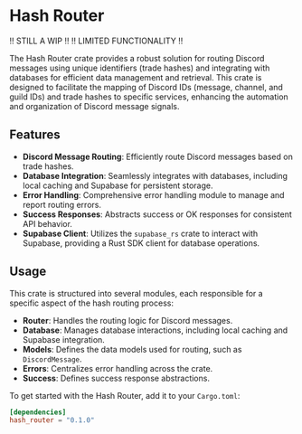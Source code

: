 # Hash Router

!! STILL A WIP !!
!! LIMITED FUNCTIONALITY !!

The Hash Router crate provides a robust solution for routing Discord messages using unique identifiers (trade hashes) and integrating with databases for efficient data management and retrieval. This crate is designed to facilitate the mapping of Discord IDs (message, channel, and guild IDs) and trade hashes to specific services, enhancing the automation and organization of Discord message signals.

## Features

- **Discord Message Routing**: Efficiently route Discord messages based on trade hashes.
- **Database Integration**: Seamlessly integrates with databases, including local caching and Supabase for persistent storage.
- **Error Handling**: Comprehensive error handling module to manage and report routing errors.
- **Success Responses**: Abstracts success or OK responses for consistent API behavior.
- **Supabase Client**: Utilizes the `supabase_rs` crate to interact with Supabase, providing a Rust SDK client for database operations.

## Usage

This crate is structured into several modules, each responsible for a specific aspect of the hash routing process:

- **Router**: Handles the routing logic for Discord messages.
- **Database**: Manages database interactions, including local caching and Supabase integration.
- **Models**: Defines the data models used for routing, such as `DiscordMessage`.
- **Errors**: Centralizes error handling across the crate.
- **Success**: Defines success response abstractions.

To get started with the Hash Router, add it to your `Cargo.toml`:
```toml
[dependencies]
hash_router = "0.1.0"
```


